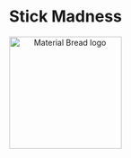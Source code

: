<h1 align="center">Stick Madness</h1>

<p align="center">
    <img width="200" src="https://user-images.githubusercontent.com/47734158/218566462-1b93ee0d-91fe-4264-919e-43abe7fc0b17.gif" alt="Material Bread logo">
</p>
